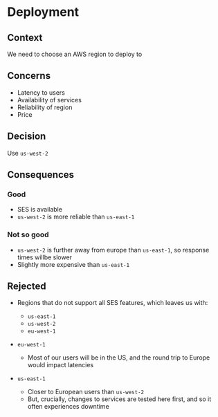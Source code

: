 # Deployment

## Context

We need to choose an AWS region to deploy to

## Concerns

* Latency to users
* Availability of services
* Reliability of region
* Price

## Decision

Use `us-west-2`

## Consequences

### Good

* SES is available
* `us-west-2` is more reliable than `us-east-1`

### Not so good

* `us-west-2` is further away from europe than `us-east-1`, so response times willbe slower
* Slightly more expensive than `us-east-1`

## Rejected

* Regions that do not support all SES features, which leaves us with:
  * `us-east-1`
  * `us-west-2`
  * `eu-west-1`

* `eu-west-1`
  * Most of our users will be in the US, and the round trip to Europe would impact 
    latencies

* `us-east-1`
  * Closer to European users than `us-west-2`
  * But, crucially, changes to services are tested here first, and so it often 
    experiences downtime
